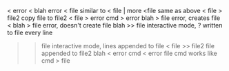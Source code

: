 <						error
< blah					error
< file					similar to < file | more
<file					same as above
< file > file2			copy file to file2
< file >				error
cmd >					error
blah > file				error, creates file
< blah > file			error, doesn't create file
blah >> file			interactive mode, ? written to file every line
>> file					interactive mode, lines appended to file
< file >> file2			file appended to file2
blah <					error
cmd <					error
> file cmd				works like cmd > file
